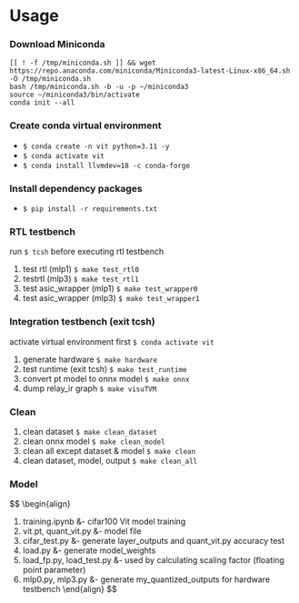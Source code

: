 # Usage

### Download Miniconda
```
[[ ! -f /tmp/miniconda.sh ]] && wget https://repo.anaconda.com/miniconda/Miniconda3-latest-Linux-x86_64.sh -O /tmp/miniconda.sh
bash /tmp/miniconda.sh -b -u -p ~/miniconda3
source ~/miniconda3/bin/activate
conda init --all
```

### Create conda virtual environment
- ```$ conda create -n vit python=3.11 -y```
- `$ conda activate vit`
- `$ conda install llvmdev=18 -c conda-forge`

### Install dependency packages 
- `$ pip install -r requirements.txt`

### RTL testbench

run `$ tcsh` before executing rtl testbench
1. test rtl (mlp1)
   `$ make test_rtl0`
2. testrtl (mlp3)
   `$ make test_rtl1`
3. test asic_wrapper (mlp1)
   `$ make test_wrapper0`
4. test asic_wrapper (mlp3)
   `$ make test_wrapper1`

### Integration testbench (exit tcsh)
activate virtual environment first `$ conda activate vit`
1. generate hardware
  `$ make hardware`
2. test runtime (exit tcsh)
   `$ make test_runtime`
3. convert pt model to onnx model
   `$ make onnx`
4. dump relay_ir graph
   `$ make visuTVM`

### Clean
1. clean dataset
   `$ make clean_dataset`
2. clean onnx model
   `$ make clean_model`
3. clean all except dataset & model
   `$ make clean`
4. clean dataset, model, output
   `$ make clean_all`

### Model
$$
\begin{align}
1. training.ipynb           &- cifar100 Vit model training
2. vit.pt, quant_vit.py     &- model file
3. cifar_test.py            &- generate layer_outputs and quant_vit.py accuracy test
4. load.py                  &- generate model_weights
5. load_fp.py, load_test.py &- used by calculating scaling factor (floating point parameter)
6. mlp0.py, mlp3.py         &- generate my_quantized_outputs for hardware testbench
\end{align}
$$
